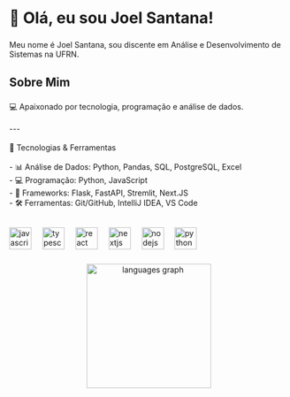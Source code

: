 <h1 align="left">👋 Olá, eu sou Joel Santana!</h1>

###

<p align="left">Meu nome é Joel Santana, sou discente em Análise e Desenvolvimento de Sistemas na UFRN.</p>

###

<h2 align="left">Sobre Mim</h2>

###

<p align="left">💻 Apaixonado por tecnologia, programação e análise de dados. <br><br>---<br><br>🚀 Tecnologias & Ferramentas<br><br>- 📊 Análise de Dados: Python, Pandas, SQL, PostgreSQL, Excel<br>- 💻 Programação: Python, JavaScript<br>- 🔧 Frameworks: Flask, FastAPI, Stremlit, Next.JS<br>- 🛠️ Ferramentas: Git/GitHub, IntelliJ IDEA, VS Code</p>

###

<h2 align="left"></h2>

###

<div align="left">
  <img src="https://cdn.jsdelivr.net/gh/devicons/devicon/icons/javascript/javascript-original.svg" height="40" alt="javascript logo"  />
  <img width="12" />
  <img src="https://cdn.jsdelivr.net/gh/devicons/devicon/icons/typescript/typescript-original.svg" height="40" alt="typescript logo"  />
  <img width="12" />
  <img src="https://cdn.jsdelivr.net/gh/devicons/devicon/icons/react/react-original.svg" height="40" alt="react logo"  />
  <img width="12" />
  <img src="https://cdn.jsdelivr.net/gh/devicons/devicon/icons/nextjs/nextjs-original.svg" height="40" alt="nextjs logo"  />
  <img width="12" />
  <img src="https://cdn.jsdelivr.net/gh/devicons/devicon/icons/nodejs/nodejs-original.svg" height="40" alt="nodejs logo"  />
  <img width="12" />
  <img src="https://cdn.jsdelivr.net/gh/devicons/devicon/icons/python/python-original.svg" height="40" alt="python logo"  />
</div>

###

<div align="center">
  <img src="https://github-readme-stats.vercel.app/api/top-langs?username=joel-santana03&locale=pt-br&hide_title=false&layout=compact&card_width=320&langs_count=5&theme=dark&hide_border=false&order=2" height="225" alt="languages graph"  />
</div>

###
